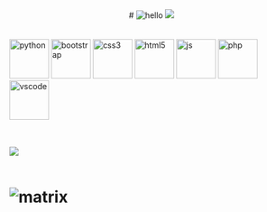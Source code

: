 <center>
 # <img src="https://media2.giphy.com/media/LoCxWxf4M3SHqwXDBL/giphy.gif?cid=ecf05e47rnohm9mj00tnodb1lurf1sjy9javx56lunqa39sw&rid=giphy.gif"  alt="hello">
 <img src="https://en.bloggif.com/tmp/96babe67ee9989d831fd6eaeb6f510e0/text.gif?1608067751" >
</center>

<br>
<br>
<span >
<img height="70px" src="https://media4.giphy.com/media/LMt9638dO8dftAjtco/giphy.gif" alt="python">
<img height="70px" src="https://media0.giphy.com/media/Sr8xDpMwVKOHUWDVRD/giphy.gif" alt="bootstrap">
<img height="70px" src="https://media0.giphy.com/media/fsEaZldNC8A1PJ3mwp/giphy.gif" alt="css3">
<img height="70px" src="https://media2.giphy.com/media/XAxylRMCdpbEWUAvr8/giphy.gif" alt="html5">
<img height="70px" src="https://media3.giphy.com/media/ln7z2eWriiQAllfVcn/giphy.gif" alt="js">
<img height="70px" src="https://media1.giphy.com/media/JqDcpPX8vWahUny0pE/giphy.gif" alt="php">
<img height="70px" src="https://media0.giphy.com/media/IdyAQJVN2kVPNUrojM/giphy.gif" alt="vscode">
</span>

<br><br>
<a href="https://fabianferno.wordpress.com">
  <img align="center" src="https://github-readme-stats.vercel.app/api?username=fabianferno&show_icons=true&theme=dark&count_private=true&custom_title=super.skywalker%20stats" />
</a> <br><br>
# <span><img src="https://media1.giphy.com/media/3pzLJifxEvLpe/giphy.gif" alt="matrix"> </span>

<!--
**fabianferno/fabianferno** is a ✨ _special_ ✨ repository because its `README.md` (this file) appears on your GitHub profile.
<img src="https://media2.giphy.com/media/zXmbOaTpbY6mA/giphy.gif?cid=ecf05e47aczec36hwropnwj8hldga7yqikvjt8d9pw2xxi3t&rid=giphy.gif" alt="matrix">
Here are some ideas to get you started:
<a href="https://fabianferno.wordpress.com">
  <img align="center" src="https://github-readme-stats.vercel.app/api/top-langs/?username=fabianferno&theme=dark" />
</a>


- 🔭 I’m currently working on ...
- 🌱 I’m currently learning ...
- 👯 I’m looking to collaborate on ...
- 🤔 I’m looking for help with ...
- 💬 Ask me about ...
- 📫 How to reach me: ...
- 😄 Pronouns: ...
- ⚡ Fun fact: ...
-->
